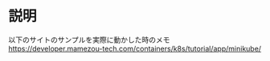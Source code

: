 # 説明

以下のサイトのサンプルを実際に動かした時のメモ
https://developer.mamezou-tech.com/containers/k8s/tutorial/app/minikube/
